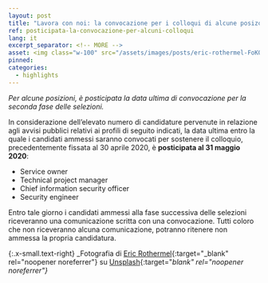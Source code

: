 ```yaml
---
layout: post
title: "Lavora con noi: la convocazione per i colloqui di alcune posizoni entro il 31 maggio"
ref: posticipata-la-convocazione-per-alcuni-colloqui
lang: it
excerpt_separator: <!-- MORE -->
asset: <img class="w-100" src="/assets/images/posts/eric-rothermel-FoKO4DpXamQ-unsplash.jpg" alt="La convocazione per i colloqui di alcune posizoni entro il 31 maggio"/>
pinned:
categories:
  - highlights
---
```


_Per alcune posizioni, è posticipata la data ultima di convocazione per la seconda fase delle selezioni._

<!-- MORE -->

In considerazione dell’elevato numero di candidature pervenute in relazione agli avvisi pubblici relativi ai profili di seguito indicati, la data ultima entro la quale i candidati ammessi saranno convocati per sostenere il colloquio, precedentemente fissata al 30 aprile 2020, è **posticipata al 31 maggio 2020**:

* Service owner
* Technical project manager
* Chief information security officer
* Security engineer

Entro tale giorno i candidati ammessi alla fase successiva delle selezioni riceveranno una comunicazione scritta con una convocazione. Tutti coloro che non riceveranno alcuna comunicazione, potranno ritenere non ammessa la propria candidatura.

{:.x-small.text-right}
_Fotografia di [Eric Rothermel](https://unsplash.com/@erothermel?utm_source=unsplash&utm_medium=referral&utm_content=creditCopyText){:target="_blank" rel="noopener noreferrer"} su [Unsplash](https://unsplash.com/@erothermel?utm_source=unsplash&utm_medium=referral&utm_content=creditCopyText){:target="_blank" rel="noopener noreferrer"}_

